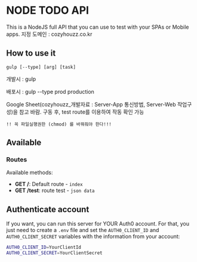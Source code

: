 # NODE TODO API
This is a NodeJS full API that you can use to test with your SPAs or Mobile apps.
지정 도메인 : cozyhouzz.co.kr

## How to use it
`gulp [--type] [arg] [task]`

개발시 : gulp

배포시 : gulp --type prod production

Google Sheet(cozyhouzz_개발자료 : Server-App 통신방법, Server-Web 작업구성)을 참고 바람.
구동 후, test route를 이용하여 작동 확인 가능

`!! 꼭 파일실행권한 (chmod) 를 바꿔줘야 한다!!!`


## Available

### Routes

Available methods:

* **GET /**: Default route - `index`
* **GET /test**: route test - `json data`


## Authenticate account

If you want, you can run this server for YOUR Auth0 account. For that, you just need to create a `.env` file and set the `AUTH0_CLIENT_ID` and `AUTH0_CLIENT_SECRET` variables with the information from your account:

````bash
AUTH0_CLIENT_ID=YourClientId
AUTH0_CLIENT_SECRET=YourClientSecret
````